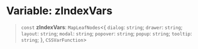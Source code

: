 # Variable: zIndexVars

> `const` **zIndexVars**: `MapLeafNodes`\<\{ `dialog`: `string`; `drawer`: `string`; `layout`: `string`; `modal`: `string`; `popover`: `string`; `popup`: `string`; `tooltip`: `string`; \}, `CSSVarFunction`\>
